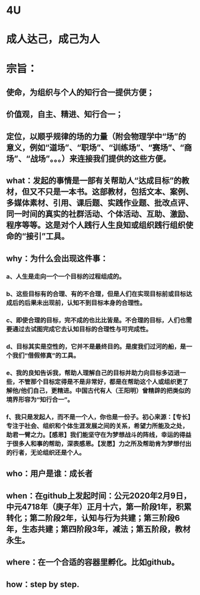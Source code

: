 # 4U

# 成人达己，成己为人
# 宗旨：
## 使命，为组织与个人的知行合一提供方便；
## 价值观，自主、精进、知行合一；
## 定位，以顺乎规律的场的力量（附会物理学中“场”的意义，例如“道场”、“职场”、“训练场”、“赛场”、“商场”、“战场”。。。）来连接我们提供的这些方便。
## what：发起的事情是一部有关帮助人“达成目标”的教材，但又不只是一本书。这部教材，包括文本、案例、多媒体素材、引用、课后题、实践作业题、批改点评、同一时间的真实的社群活动、个体活动、互助、激励、程序等等。这是对个人践行人生良知或组织践行组织使命的“接引”工具。
## why：为什么会出现这件事：
### a、人生是走向一个一个目标的过程组成的。
### b、这些目标有的合理、有的不合理，但是人们在实现目标前或目标达成后的后果未出现前，认知不到目标本身的合理性。
### c、即使合理的目标，完不成的也比比皆是。不合理的目标，人们也需要通过去试图完成它去认知目标的合理性与可完成性。
### d、目标其实是空性的，它并不是最终目的。是度我们过河的船，是一个我们“借假修真”的工具。
### e、我的良知告诉我，帮助人理解自己的目标并助力向目标多迈进一些，不管那个目标定得是不是非常好，都是在帮助这个人或组织更了解他/他们自己，更精进。中国古代有人（王阳明）曾精辟的把类似的境界形容为“知行合一”。
### f、我只是发起人，而不是一个人，你也是一份子。初心来源：【专长】专注于社会、组织和个体生涯发展之间的关系，希望力所能及之处，助君一臂之力。【感恩】我们能坚守在为梦想战斗的阵线，幸运的得益于很多人和事的帮助，深表感恩。【发愿】力之所及帮助肯为梦想付出的行者，无论组织还是个人。
## who：用户是谁：成长者
## when：在github上发起时间：公元2020年2月9日，中元4718年（庚子年）正月十六，第一阶段1年，积累转化；第二阶段2年，认知与行为共建；第三阶段6年，生态共建；第四阶段3年，减法；第五阶段，教材永生。
## where：在一个合适的容器里孵化。比如github。
## how：step by step.

